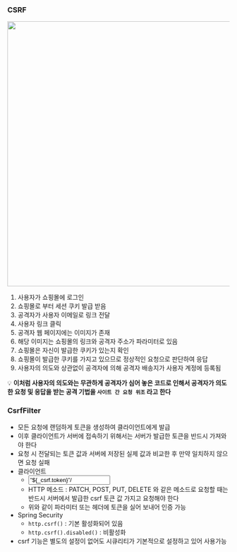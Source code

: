 ### CSRF

<img width="600" src="https://github.com/user-attachments/assets/14a85371-249d-41d5-9674-a1774c4681fb">

1. 사용자가 쇼핑몰에 로그인
2. 쇼핑몰로 부터 세션 쿠키 발급 받음
3. 공격자가 사용자 이메일로 링크 전달
4. 사용자 링크 클릭
5. 공격자 웹 페이지에는 이미지가 존재
6. 해당 이미지는 쇼핑몰의 링크와 공격자 주소가 파라미터로 있음
7. 쇼핑몰은 자신이 발급한 쿠키가 있는지 확인
8. 쇼핑몰이 발급한 쿠키를 가지고 있으므로 정상적인 요청으로 판단하여 응답
9. 사용자의 의도와 상관없이 공격자에 의해 공격자 배송지가 사용자 계정에 등록됨

<aside>

💡 **이처럼 사용자의 의도와는 무관하게 공격자가 심어 놓은 코드로 인해서 공격자가 의도한 요청 및 응답을 받는 공격 기법을 **`사이트 간 요청 위조`** 라고 한다**

</aside>

### CsrfFilter

- 모든 요청에 랜덤하게 토큰을 생성하여 클라이언트에게 발급
- 이후 클라이언트가 서버에 접속하기 위해서는 서버가 발급한 토큰을 반드시 가져와야 한다
- 요청 시 전달되는 토큰 값과 서버에 저장된 실제 값과 비교한 후 만약 일치하지 않으면 요청 실패
- 클라이언트
  - <input type=”hidden” name=”${_csrf.parameterName}” value=”${_csrf.token}”/>
  - HTTP 메소드 : PATCH, POST, PUT, DELETE 와 같은 메소드로 요청할 때는 반드시 서버에서 발급한 csrf 토큰 값 가지고 요청해야 한다
  - 위와 같이 파라미터 또는 헤더에 토큰을 실어 보내어 인증 가능
- Spring Security
  - `http.csrf()` : 기본 활성화되어 있음
  - `http.csrf().disabled()` : 비활성화
- csrf 기능은 별도의 설정이 없어도 시큐리티가 기본적으로 설정하고 있어 사용가능
